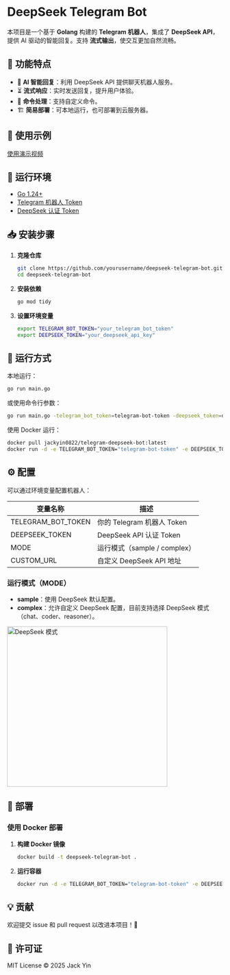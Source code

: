 # DeepSeek Telegram Bot

本项目是一个基于 **Golang** 构建的 **Telegram 机器人**，集成了 **DeepSeek API**，提供 AI 驱动的智能回复。支持 **流式输出**，使交互更加自然流畅。

## 🚀 功能特点
- 🤖 **AI 智能回复**：利用 DeepSeek API 提供聊天机器人服务。
- ⏳ **流式响应**：实时发送回复，提升用户体验。
- 🎯 **命令处理**：支持自定义命令。
- 🏗 **简易部署**：可本地运行，也可部署到云服务器。

## 🤖 使用示例
[使用演示视频](https://github.com/yincongcyincong/telegram-deepseek-bot/wiki/Usage-Video)

## 📌 运行环境
- [Go 1.24+](https://go.dev/dl/)
- [Telegram 机器人 Token](https://core.telegram.org/bots/tutorial#obtain-your-bot-token)
- [DeepSeek 认证 Token](https://api-docs.deepseek.com/zh-cn/)

## 📥 安装步骤
1. **克隆仓库**
   ```sh
   git clone https://github.com/yourusername/deepseek-telegram-bot.git
   cd deepseek-telegram-bot
   ```
2. **安装依赖**
   ```sh
   go mod tidy
   ```

3. **设置环境变量**
   ```sh
   export TELEGRAM_BOT_TOKEN="your_telegram_bot_token"
   export DEEPSEEK_TOKEN="your_deepseek_api_key"
   ```

## 🚀 运行方式
本地运行：
   ```sh
   go run main.go
   ```
或使用命令行参数：
   ```sh
   go run main.go -telegram_bot_token=telegram-bot-token -deepseek_token=deepseek-auth-token
   ```

使用 Docker 运行：
   ```sh
   docker pull jackyin0822/telegram-deepseek-bot:latest
   docker run -d -e TELEGRAM_BOT_TOKEN="telegram-bot-token" -e DEEPSEEK_TOKEN="deepseek-auth-token" --name my-telegram-bot jackyin0822/telegram-deepseek-bot:latest
   ```

## ⚙️ 配置
可以通过环境变量配置机器人：

| 变量名称            | 描述                          |
|--------------------|-----------------------------|
| TELEGRAM_BOT_TOKEN | 你的 Telegram 机器人 Token  |
| DEEPSEEK_TOKEN    | DeepSeek API 认证 Token     |
| MODE              | 运行模式（sample / complex） |
| CUSTOM_URL        | 自定义 DeepSeek API 地址    |

### 运行模式（MODE）
- **sample**：使用 DeepSeek 默认配置。
- **complex**：允许自定义 DeepSeek 配置，目前支持选择 DeepSeek 模式（chat、coder、reasoner）。

<img width="374" alt="DeepSeek 模式" src="https://github.com/user-attachments/assets/2d1bc0be-d4a2-4908-bede-b351f2a10423" />

## 🚀 部署
### 使用 Docker 部署
1. **构建 Docker 镜像**
   ```sh
   docker build -t deepseek-telegram-bot .
   ```

2. **运行容器**
   ```sh
   docker run -d -e TELEGRAM_BOT_TOKEN="telegram-bot-token" -e DEEPSEEK_TOKEN="deepseek-auth-token" --name my-telegram-bot deepseek-telegram-bot
   ```

## 💡 贡献
欢迎提交 issue 和 pull request 以改进本项目！🚀

## 📜 许可证
MIT License © 2025 Jack Yin
